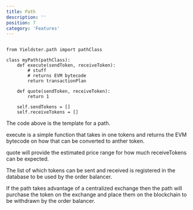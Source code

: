 ```yaml
---
title: Path
description: ''
position: 7
category: 'Features'
---
```



```

from Yieldster.path import pathClass

class myPath(pathClass):
    def execute(sendToken, receiveToken):
        # stuff
        # returns EVM bytecode
        return transactionPlan 

    def quote(sendToken, receiveToken):
        return 1
    
    self.sendTokens = []
    self.receiveTokens = []

```

The code above is the template for a path. 

execute is a simple function that takes in one tokens and returns the EVM bytecode on how that can be converted to anther token. 

quote will provide the estimated price range for how much receiveTokens can be expected.

The list of which tokens can be sent and received is registered in the database to be used by the order balancer.

If the path takes advantage of a centralized exchange then the path will purchase the token on the exchange and place them on the blockchain to be withdrawn by the order balancer. 

